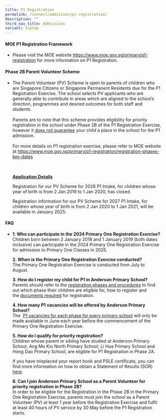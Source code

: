 ```yaml
---
title: P1 Registration
permalink: /connect/admission/p1-registration/
description: ""
third_nav_title: Admissions
variant: tiptap
---
```

<h4><strong>MOE P1 Registration Framework</strong></h4>
<ul>
<li>
<p>Please visit the MOE website&nbsp;<a href="https://www.moe.gov.sg/primary/p1-registration" rel="noopener" target="_blank">https://www.moe.gov.sg/primary/p1-registration</a>&nbsp;for
more information on P1 Registration.</p>
<p></p>
</li>
</ul>
<h4><strong>Phase 2B Parent Volunteer Scheme</strong></h4>
<ul>
<li>
<p>The Parent Volunteer (PV) Scheme is open to parents of children who are
Singapore Citizens or Singapore Permanent Residents due for the P1 Registration
Exercise. The school selects PV applicants who are generally able to contribute
in areas which are aligned to the school’s direction, programmes and desired
outcomes for both staff and students.
<br>
<br>Parents are to note that this scheme provides eligibility for priority
registration in the school under Phase 2B of the P1 Registration Exercise,
however it <u>does not guarantee</u> your child a place in the school for
the P1 admission.
<br>
<br>For more details on P1 registration exercise, please refer to MOE website
at <a href="https://www.moe.gov.sg/primary/p1-registration/registration-phases-key-dates" rel="noopener" target="_blank">https://www.moe.gov.sg/primary/p1-registration/registration-phases-key-dates</a>
</p>
<p>
<br>
<br><strong><u>Application Details</u></strong>
</p>
<p>Registration for our PV Scheme for 2026 P1 Intake, for children whose
year of birth is from 2 Jan 2019 to 1 Jan 2020, has closed.
<br>
</p>
<p>Registration information for our PV Scheme for 2027 P1 Intake, for children
whose year of birth is from 2 Jan 2020 to 1 Jan 2021, will be available
in January 2025.</p>
<p></p>
</li>
</ul>
<h4><strong>FAQ</strong></h4>
<ul>
<li>
<p><strong>1. Who can participate in the 2024 Primary One Registration Exercise?<br></strong>Children
born between 2 January 2018 and 1 January 2019 (both dates inclusive) can
participate in the 2024 Primary One Registration Exercise for admission
to Primary One Classes in 2025.</p>
<p><strong>2. When is the Primary One Registration Exercise conducted?<br></strong>The
Primary One Registration Exercise is conducted from July to August.</p>
<p><strong>3. How do I register my child for P1 in Anderson Primary School?<br></strong>Parents
should refer to the&nbsp;<a href="https://www.moe.gov.sg/primary/p1-registration/registration-phases-key-dates" rel="noopener" target="_blank">registration phases and procedures</a>&nbsp;to
find out which phase their children are eligible for, how to register and
the&nbsp;<a href="https://www.moe.gov.sg/primary/p1-registration/how-to-register" rel="noopener" target="_blank">documents required</a>&nbsp;for
registration.</p>
<p><strong>4. How many P1 vacancies will be offered by Anderson Primary School?<br></strong>The&nbsp;
<a href="https://www.moe.gov.sg/primary/p1-registration/vacancies-and-balloting" rel="noopener" target="_blank">P1 vacancies for each phase for every primary school</a>&nbsp;will only
be made available in June each year before the commencement of the Primary
One Registration Exercise.</p>
<p><strong>5. How do I qualify for priority registration?<br></strong>Children
whose parent or sibling have studied at Anderson Primary School, Ang Mo
Kio North Primary School, Li Hua Primary School and Hong Dao Primary School,
are eligible for P1 Registration in Phase 2A.</p>
<p>If you have misplaced your report book and PSLE certificate, you can find
more information on how to obtain a Statement of Results (SOR)&nbsp;
<a href="https://www.seab.gov.sg/home/services/statements-of-results" rel="noopener" target="_blank">here</a>.</p>
<p><strong>6. Can I join Anderson Primary School as a Parent Volunteer for priority registration in Phase 2B?<br></strong>In
order to be eligible for the Registration in the Phase 2B in the Primary
One Registration Exercise, parents must join the school as a Parent Volunteer
(PV) at least 1 year before the Registration Exercise and fulfil at least
40 hours of PV service by 30 May before the P1 Registration starts.</p>
</li>
</ul>
<p></p>